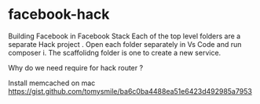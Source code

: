 # facebook-hack
Building Facebook in Facebook Stack
Each of the top level folders are a separate Hack project .
Open each folder separately in Vs Code and run composer i.
The scaffolidng folder is one to create a new service.

Why do we need require for hack router ? 

Install memcached on mac
https://gist.github.com/tomysmile/ba6c0ba4488ea51e6423d492985a7953
